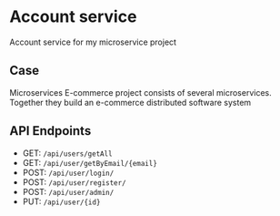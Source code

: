 # Account service
Account service for my microservice project

## Case
Microservices E-commerce project consists of several microservices. Together they build an e-commerce distributed software system

## API Endpoints
* GET:  `/api/users/getAll`
* GET:  `/api/user/getByEmail/{email}`
* POST: `/api/user/login/`
* POST: `/api/user/register/`
* POST: `/api/user/admin/`
* PUT: `/api/user/{id}`

